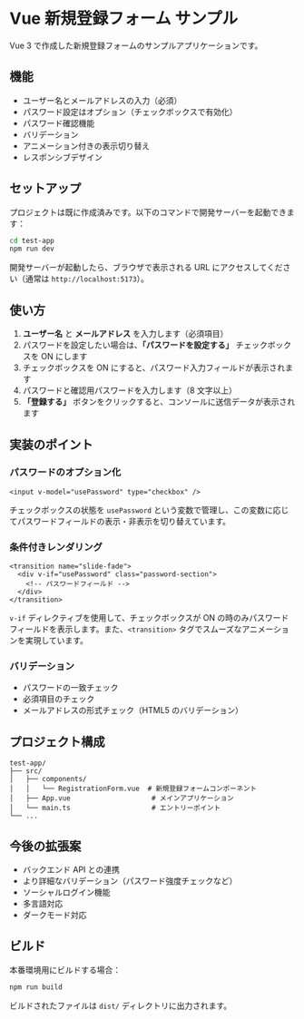 # Vue 新規登録フォーム サンプル

Vue 3 で作成した新規登録フォームのサンプルアプリケーションです。

## 機能

- ユーザー名とメールアドレスの入力（必須）
- パスワード設定はオプション（チェックボックスで有効化）
- パスワード確認機能
- バリデーション
- アニメーション付きの表示切り替え
- レスポンシブデザイン

## セットアップ

プロジェクトは既に作成済みです。以下のコマンドで開発サーバーを起動できます：

```bash
cd test-app
npm run dev
```

開発サーバーが起動したら、ブラウザで表示される URL にアクセスしてください（通常は `http://localhost:5173`）。

## 使い方

1. **ユーザー名** と **メールアドレス** を入力します（必須項目）
2. パスワードを設定したい場合は、**「パスワードを設定する」** チェックボックスを ON にします
3. チェックボックスを ON にすると、パスワード入力フィールドが表示されます
4. パスワードと確認用パスワードを入力します（8 文字以上）
5. **「登録する」** ボタンをクリックすると、コンソールに送信データが表示されます

## 実装のポイント

### パスワードのオプション化

```vue
<input v-model="usePassword" type="checkbox" />
```

チェックボックスの状態を `usePassword` という変数で管理し、この変数に応じてパスワードフィールドの表示・非表示を切り替えています。

### 条件付きレンダリング

```vue
<transition name="slide-fade">
  <div v-if="usePassword" class="password-section">
    <!-- パスワードフィールド -->
  </div>
</transition>
```

`v-if` ディレクティブを使用して、チェックボックスが ON の時のみパスワードフィールドを表示します。また、`<transition>` タグでスムーズなアニメーションを実現しています。

### バリデーション

- パスワードの一致チェック
- 必須項目のチェック
- メールアドレスの形式チェック（HTML5 のバリデーション）

## プロジェクト構成

```
test-app/
├── src/
│   ├── components/
│   │   └── RegistrationForm.vue  # 新規登録フォームコンポーネント
│   ├── App.vue                    # メインアプリケーション
│   └── main.ts                    # エントリーポイント
└── ...
```

## 今後の拡張案

- バックエンド API との連携
- より詳細なバリデーション（パスワード強度チェックなど）
- ソーシャルログイン機能
- 多言語対応
- ダークモード対応

## ビルド

本番環境用にビルドする場合：

```bash
npm run build
```

ビルドされたファイルは `dist/` ディレクトリに出力されます。
